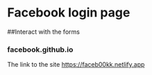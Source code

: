 # Facebook login page

##Interact with the forms

### facebook.github.io
The link to the site https://faceb00kk.netlify.app
